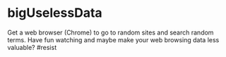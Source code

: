 # bigUselessData
Get a web browser (Chrome) to go to random sites and search random terms. Have fun watching and maybe make your web browsing data less valuable? #resist
